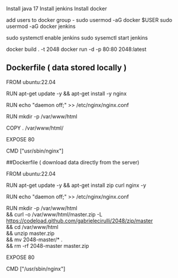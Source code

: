 Install java 17
Install jenkins
Install docker

add users to docker group - 
sudo usermod -aG docker $USER
sudo usermod -aG docker jenkins

sudo systemctl enable jenkins
sudo sysemctl start jenkins


docker build . -t 2048
docker run -d -p 80:80 2048:latest




## Dockerfile ( data stored locally ) 

FROM ubuntu:22.04

RUN apt-get update -y && apt-get install -y nginx

RUN echo "daemon off;" >> /etc/nginx/nginx.conf

RUN mkdir -p /var/www/html

COPY . /var/www/html/

EXPOSE 80

CMD ["usr/sbin/nginx"]


##Dockerfile ( download data directly from the server)

FROM ubuntu:22.04

RUN apt-get update -y && apt-get install zip curl nginx -y

RUN echo "daemon off;" >> /etc/nginx/nginx.conf

RUN mkdir -p /var/www/html \
    && curl -o /var/www/html/master.zip -L https://codeload.github.com/gabrielecirulli/2048/zip/master \
    && cd /var/www/html \
    && unzip master.zip \
    && mv 2048-master/* . \
    && rm -rf 2048-master master.zip

EXPOSE 80

CMD ["/usr/sbin/nginx"]